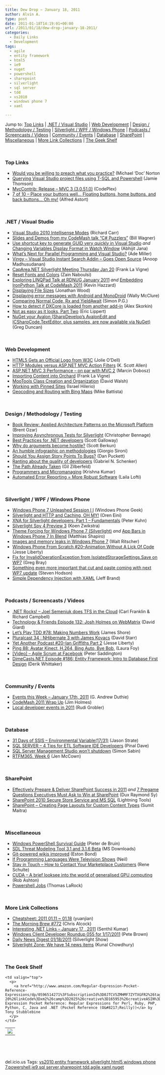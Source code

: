 ```yaml
---
title: Dew Drop – January 18, 2011
author: Alvin A.
type: post
date: 2011-01-18T14:19:01+00:00
url: /2011/01/18/dew-drop-january-18-2011/
categories:
  - Daily Links
  - Development
tags:
  - agile
  - entity framework
  - html5
  - ie9
  - nuget
  - powershell
  - sharepoint
  - silverlight
  - sql server
  - tdd
  - vs2010
  - windows phone 7
  - xaml

---
```

Jump to: [Top Links][1] | [.NET / Visual Studio][2] | [Web Development][3] | [Design / Methodology / Testing][4] | [Silverlight / WPF / Windows Phone][5] | [Podcasts / Screencasts / Videos][6] | [Community / Events][7] | [Database][8] | [SharePoint][9] | [Miscellaneous][10] | [More Link Collections][11] | [The Geek Shelf][12] 

&#160;

### <a name="top"></a>Top Links

  * [Would you be willing to preach what you practice?][13] (Michael &#8216;Doc&#8217; Norton 
  * [Querying Visual Studio project files using T-SQL and Powershell][14] (Jamie Thomson) 
  * <a href="http://mvccontrib.codeplex.com/releases" target="_blank">MvcContrib: Release &#8211; MVC 3 (3.0.51.0)</a> (CodePlex) 
  * [7 of 10 &#8211; Place your buttons well… Floating buttons, home buttons, and back buttons… Oh my!][15] (Alfred Astort) 

&#160;

### <a name="dotnet"></a>.NET / Visual Studio

  * [Visual Studio 2010 Intellisense Modes][16] (Richard Carr) 
  * [Slides and Demos from my CodeMash talk “C# Puzzlers”][17] (Bill Wagner) 
  * [Use shortcut key to generate GUID very quickly in Visual Studio][18] _and_ [Changing Variables Display Format in Watch Window][19] (Abhijit Jana) 
  * [What’s Next for Parallel Programming and Visual Studio?][20] (Ade Miller) 
  * [Vingy &#8211; Visual Studio Instant Search Addin – Goes Open Source][21] (Anoop Madhusudanan) 
  * [CapArea.NET Silverlight Meeting Thursday Jan 20][22] (Frank La Vigne) 
  * [Reset Fonts and Colors][23] (Zain Naboulsi) 
  * [Exploring LINQPad Talk at RDNUG January 2011][24] _and_ [Embedding IronPython Talk at CodeMash 2011][25] (Kevin Hazzard) 
  * [Displaying File Sizes][26] (Jonathan Wood) 
  * [Displaying error messages with Android and MonoDroid][27] (Wally McClure) 
  * [Comparing Normal Code, Rx and YieldAwait][28] (Simon P.G.) 
  * [How to detect if DXCore is loaded from another add-in][29] (Alex Skorkin) 
  * [Not as easy as it looks, Part Two][30] (Eric Lippert) 
  * [NuGet your Avalon (SharpDevelop’s AvalonEdit and ICSharpCode.TextEditor, plus samples, are now available via NuGet)][31] (Greg Duncan) 

&#160;

### <a name="web"></a>Web Development

  * [HTML5 Gets an Official Logo from W3C][32] (Jolie O&#8217;Dell) 
  * [HTTP Modules versus ASP.NET MVC Action Filters][33] (K. Scott Allen) 
  * [ASP.NET MVC 3 Performance – on par with MVC 2][34] (Marcin Dobosz) 
  * [Importing Content into Orchard][35] (Frank La Vigne) 
  * [MooTools Class Creation and Organization][36] (David Walsh) 
  * [Working with Pinned Sites][37] (Israel Hilerio) 
  * [Geocoding and Routing with Bing Maps][38] (Mike Battista) 

&#160;

### <a name="design"></a>Design / Methodology / Testing

  * [Book Review: Applied Architecture Patterns on the Microsoft Platform][39] (Brent Ozar) 
  * [Improving Asynchronous Tests for Silverlight][40] (Christopher Bennage) 
  * <a href="http://feedproxy.google.com/~r/mostlylucid/XRDO/~3/wPVHVC9KB54/best-practices-for-.net-developers.aspx" target="_blank">Best Practices for .NET developers</a> (Scott Galloway) 
  * [Why do arguments become hostile?][41] (Scott Berkun) 
  * [An humble infographic on methodologies][42] (Giorgio Sironi) 
  * [Should You Assign Story Points To Bugs?][43] (Dan Puckett) 
  * [Ranting about the quality of developers][44] (Gabriel N. Schenker) 
  * [The Path Already Taken][45] (Gil Zilberfeld) 
  * [Programmers and Micromanaging][46] (Krishna Kumar) 
  * [Automated Error Reporting = More Robust Software][47] (Laila Lofti) 

&#160;

### <a name="silverlight"></a>Silverlight / WPF / Windows Phone

  * [Windows Phone 7 Unleashed Session I I][48] (Windows Phone Geek) 
  * [Silverlight and HTTP and Caching, OH MY!][49] (Oren Eini) 
  * [XNA for Silverlight developers: Part 1 &#8211; Fundamentals][50] (Peter Kuhn) 
  * [Silverlight Spy 4 Preview 3][51] (Koen Zwikstra) 
  * [Theme Forcing for Windows Phone 7 (Silverlight)][52] _and_ [App Bars in Windows Phone 7 In Blend][53] (Matthias Shapiro) 
  * <a href="http://blog.wpfwonderland.com/2011/01/17/images-and-memory-leaks-in-windows-phone-7/" target="_blank">Images and memory leaks in Windows Phone 7</a> (Walt Ritscher) 
  * <a href="http://feedproxy.google.com/~r/JesseLiberty-SilverlightGeek/~3/zRqwSkPh_M8/" target="_blank">Windows Phone From Scratch #20–Animation Without A Lick Of Code</a> (Jesse Liberty) 
  * [Fix for InvalidOperationException from IsolatedStorageSettings.Save on WP7][54] (Greg Bray) 
  * [Something even more important that cut and paste coming with next WP7 update][55] (Steven Hodson) 
  * <a href="http://www.slickthought.net/post/2011/01/17/Simple-Dependency-Injection-with-XAML.aspx" target="_blank">Simple Dependency Injection with XAML</a> (Jeff Brand) 

&#160;

### <a name="podcasts"></a>Podcasts / Screencasts / Videos

  * <a href="http://www.dotnetrocks.com/default.aspx?ShowNum=629" target="_blank">.NET Rocks! &#8211; Joel Semeniuk does TFS in the Cloud</a> (Carl Franklin & Richard Campbell) 
  * <a href="http://feedproxy.google.com/~r/TechnologyAndFriends/~3/4aExRdRQSd8/tf132.aspx" target="_blank">Technology & Friends Episode 132: Josh Holmes on WebMatrix</a> (David Giard) 
  * [Let&#8217;s Play TDD #78: Making Numbers Work][56] (James Shore) 
  * [Pluralcast 34 : NHibernate 3 with James Kovacs][57] (David Starr) 
  * [Yet Another Podcast #20–Ian Griffiths Part 2][58] (Jesse Liberty) 
  * [Ping 88: Avatar Kinect, H.264, Bing Auto, Bye Bob,][59] (Laura Foy) 
  * <a href="http://feedproxy.google.com/~r/agilescout/~3/8XGzPKXcI80/" target="_blank">[Video] – Agile Scrum at Facebook</a> (Peter Saddington) 
  * <a href="http://feedproxy.google.com/~r/Dimecastsnet--InformAndEducateIn10MinutesOrLess/~3/UnQqootZthw/186" target="_blank">DimeCasts.NET Episode #186: Entity Framework: Intro to Database First Design</a> (Derik Whittaker) 

&#160;

### <a name="events"></a>Community / Events

  * [Events this Week – January 17th, 2011][60] (G. Andrew Duthie) 
  * [CodeMash 2011 Wrap Up][61] (Jim Holmes) 
  * [Local developer events in 2011][62] (Rudi Grobler) 

&#160;

### <a name="db"></a>Database

  * [31 Days of SSIS – Environmental Variable(17/31)][63] (Jason Strate) 
  * [SQL SERVER – 4 Tips for ETL Software IDE Developers][64] (Pinal Dave) 
  * [SQL Server Management Studio won’t shutdown][65] (Simon Sabin) 
  * [RTFM365, Week 6][66] (Jen McCown) 

&#160;

### <a name="sp"></a>SharePoint

  * [Effectively Prepare & Deliver SharePoint Success in 2011][67] _and_ [7 Pregame Questions Executives Must Ask to Win at SharePoint][68] (Dux Raymond Sy) 
  * [SharePoint 2010 Secure Store Service and MS SQL][69] (Lightning Tools) 
  * [SharePoint – Creating Page Layouts for Custom Content Types][70] (Sumit Maitra) 

&#160;

### <a name="misc"></a>Miscellaneous

  * [Windows PowerShell Survival Guide][71] (Pieter de Bruin) 
  * [SDL Threat Modeling Tool 3.1 and 3.1.6 Beta][72] (MS Downloads) 
  * [Git-powered wikis improved][73] (Eston Bond) 
  * [If Programming Languages Were Television Shows][74] (Neil) 
  * [Stay in Touch &#8211; How to Contact Your Marketplace Customers][75] (Rene Schulte) 
  * [CUDA &#8211; A brief looksee into the world of generalised GPU computing][76] (Rob Ashton) 
  * [Powershell Jobs][77] (Thomas LaRock) 

&#160;

### <a name="links"></a>More Link Collections

  * [Cheatsheet: 2011 01.11 ~ 01.18][78] (yuanjian) 
  * [The Morning Brew #772][79] (Chris Alcock) 
  * [Interesting .NET Links – January 17 , 2011][80] (Senthil Kumar) 
  * [Windows Client Developer Roundup 055 for 1/17/2011][81] (Pete Brown) 
  * [Daily News Digest 01/18/2011][82] (Silverlight Show) 
  * [Silverlight Zone: We have 14 news items][83] (Kunal Chowdhury) 

&#160;

### <a name="shelf"></a>The Geek Shelf

<table border="0" cellspacing="0" cellpadding="0">
  <tr>
    <td>
      <img data-recalc-dims="1" decoding="async" src="https://i0.wp.com/ecx.images-amazon.com/images/I/516t2kzj2pL._SL160_.jpg?w=660" />
    </td>
    
    <td valign="top">
      <p>
        <a href="http://www.amazon.com/Regular-Expression-Pocket-Reference-Expressions/dp/0596514271%3FSubscriptionId%3D0JTCV5ZMHMF7ZYTXGFR2%26tag%3Dbrdicr-20%26linkCode%3Dxm2%26camp%3D2025%26creative%3D165953%26creativeASIN%3D0596514271">Regular Expression Pocket Reference: Regular Expressions for Perl, Ruby, PHP, Python, C, Java and .NET (Pocket Reference (O&#8217;Reilly))</a> by Tony Stubblebine
      </p>
    </td>
  </tr>
</table>

&#160;

<div style="padding-bottom: 0px; margin: 0px; padding-left: 0px; padding-right: 0px; display: inline; float: none; padding-top: 0px" id="scid:C16BAC14-9A3D-4c50-9394-FBFEF7A93539:7a56e844-7dab-40e5-878a-c9b67ce24541" class="wlWriterEditableSmartContent">
  <!--dotnetkickit-->
</div>

&#160;

<div style="padding-bottom: 0px; margin: 0px; padding-left: 0px; padding-right: 0px; display: inline; float: none; padding-top: 0px" id="scid:0767317B-992E-4b12-91E0-4F059A8CECA8:ce3a2685-a1d9-4016-95b0-1f66ba2ab71b" class="wlWriterEditableSmartContent">
  del.icio.us Tags: <a href="http://del.icio.us/popular/vs2010" rel="tag">vs2010</a>,<a href="http://del.icio.us/popular/entity+framework" rel="tag">entity framework</a>,<a href="http://del.icio.us/popular/silverlight" rel="tag">silverlight</a>,<a href="http://del.icio.us/popular/html5" rel="tag">html5</a>,<a href="http://del.icio.us/popular/windows+phone+7" rel="tag">windows phone 7</a>,<a href="http://del.icio.us/popular/powershell" rel="tag">powershell</a>,<a href="http://del.icio.us/popular/ie9" rel="tag">ie9</a>,<a href="http://del.icio.us/popular/sql+server" rel="tag">sql server</a>,<a href="http://del.icio.us/popular/sharepoint" rel="tag">sharepoint</a>,<a href="http://del.icio.us/popular/tdd" rel="tag">tdd</a>,<a href="http://del.icio.us/popular/agile" rel="tag">agile</a>,<a href="http://del.icio.us/popular/xaml" rel="tag">xaml</a>,<a href="http://del.icio.us/popular/nuget" rel="tag">nuget</a>
</div>

 [1]: https://morningdew-bpc6g3a0fgaxdxcu.eastus2-01.azurewebsites.net/#top
 [2]: https://morningdew-bpc6g3a0fgaxdxcu.eastus2-01.azurewebsites.net/#dotnet
 [3]: https://morningdew-bpc6g3a0fgaxdxcu.eastus2-01.azurewebsites.net/#web
 [4]: https://morningdew-bpc6g3a0fgaxdxcu.eastus2-01.azurewebsites.net/#design
 [5]: https://morningdew-bpc6g3a0fgaxdxcu.eastus2-01.azurewebsites.net/#silverlight
 [6]: https://morningdew-bpc6g3a0fgaxdxcu.eastus2-01.azurewebsites.net/#podcasts
 [7]: https://morningdew-bpc6g3a0fgaxdxcu.eastus2-01.azurewebsites.net/#events
 [8]: https://morningdew-bpc6g3a0fgaxdxcu.eastus2-01.azurewebsites.net/#db
 [9]: https://morningdew-bpc6g3a0fgaxdxcu.eastus2-01.azurewebsites.net/#sp
 [10]: https://morningdew-bpc6g3a0fgaxdxcu.eastus2-01.azurewebsites.net/#misc
 [11]: https://morningdew-bpc6g3a0fgaxdxcu.eastus2-01.azurewebsites.net/#links
 [12]: https://morningdew-bpc6g3a0fgaxdxcu.eastus2-01.azurewebsites.net/#shelf
 [13]: http://www.docondev.com/2011/01/would-you-be-willing-to-preach-what-you.html
 [14]: http://feedproxy.google.com/~r/jamiet/~3/Jc1maEN7qzo/querying-visual-studio-project-files.aspx
 [15]: http://windowsteamblog.com/windows_phone/b/wpdev/archive/2011/01/17/7-of-10-place-your-buttons-well-floating-buttons-home-buttons-and-back-buttons-oh-my.aspx
 [16]: http://feedproxy.google.com/~r/BlackwaspLatestAdditions/~3/9WST6mYpLVk/VS2010IntellisenseMode.aspx
 [17]: http://feedproxy.google.com/~r/billwagner/~3/wkjtEdmetZM/SlidesandDemosfrommyCodeMashtalkCPuzzlers
 [18]: http://abhijitjana.net/2011/01/18/use-shortcut-key-to-generate-guid-very-quickly-in-visual-studio/
 [19]: http://dailydotnettips.com/2011/01/17/changing-variables-display-format-in-watch-window/
 [20]: http://www.ademiller.com/blogs/tech/2011/01/whats-next-for-parallel-programming-and-visual-studio/
 [21]: http://feedproxy.google.com/~r/amazedsaint/articles/~3/unATOQEfbL8/vingy-visual-studio-instant-search.html
 [22]: http://franksworld.com/blog/archive/2011/01/18/12251.aspx
 [23]: http://feedproxy.google.com/~r/zainnab/~3/mN-zT7p2H8c/reset-fonts-and-colors.aspx
 [24]: http://feedproxy.google.com/~r/DevJourney/~3/i6rW1U3EBi8/
 [25]: http://feedproxy.google.com/~r/DevJourney/~3/vST5zonx9_0/
 [26]: http://www.blackbeltcoder.com/Articles/files/displaying-file-sizes
 [27]: http://morewally.com/cs/blogs/wallym/archive/2011/01/17/displaying-error-messages-with-android-and-monodroid.aspx
 [28]: http://www.codeproject.com/KB/tips/ComparingYieldAwait.aspx
 [29]: http://www.skorkin.com/2011/01/how-to-detect-if-dxcore-is-loaded-from-another-add-in/
 [30]: http://blogs.msdn.com/b/ericlippert/archive/2011/01/17/not-as-easy-as-it-looks-part-two.aspx
 [31]: http://coolthingoftheday.blogspot.com/2011/01/nuget-your-avalon-sharpdevelops.html
 [32]: http://feedproxy.google.com/~r/Mashable/~3/pQ_xpSlkNDw/
 [33]: http://odetocode.com/Blogs/scott/archive/2011/01/15/http-modules-versus-asp-net-mvc-action-filters.aspx
 [34]: http://blogs.msdn.com/b/marcinon/archive/2011/01/17/mvc-3-performance.aspx
 [35]: http://franksworld.com/blog/archive/2011/01/18/12255.aspx
 [36]: http://services.social.microsoft.com/feeds/FeedItem?feedId=36e7d554-fe7f-4770-acb3-ff91a721be92&itemId=27f48bc8-113d-485e-9132-97e07e276482&title=MooTools+Class+Creation+and+Organization&uri=http%3a%2f%2fmsdn.microsoft.com%2fscriptjunkie%2fgg576885.aspx&k=NiD5qjuoYDd7I4vUb6lsAQZ1wgOK8Q4ea4N6W2gGdOY%3d
 [37]: http://blogs.msdn.com/b/ie/archive/2011/01/17/working-with-pinned-sites.aspx
 [38]: http://blogs.msdn.com/b/mikebattista/archive/2011/01/18/geocoding-and-routing-with-bing-maps.aspx
 [39]: http://feedproxy.google.com/~r/sqlserverpedia/~3/vXH7zvcMIFE/
 [40]: http://feedproxy.google.com/~r/Devlicious/~3/AGUn6Ce8088/improving-asynchronous-tests-for-silverlight.aspx
 [41]: http://www.scottberkun.com/blog/2011/why-do-arguments-become-hostile/
 [42]: http://feeds.dzone.com/~r/zones/agile/~3/PEB3G9FD0jo/small-infographic
 [43]: http://www.infoq.com/news/2011/01/story-points-to-bugs
 [44]: http://feedproxy.google.com/~r/LosTechies/~3/yzRgi_Thp7Y/ranting-about-the-quality-of-developers.aspx
 [45]: http://feedproxy.google.com/~r/gilzilberfeld/~3/UXzFbcRRbKw/path-already-taken.html
 [46]: http://feedproxy.google.com/~r/thoughtclusters/~3/nPHDFUco-NU/
 [47]: http://www.simple-talk.com/community/blogs/laila/archive/2011/01/17/98933.aspx
 [48]: http://www.windowsphonegeek.com/videos/windows-phone-7-unleashed-session-i-i
 [49]: http://feedproxy.google.com/~r/AyendeRahien/~3/IQRSAnIsFKA/silverlight-and-http-and-caching-oh-my.aspx
 [50]: http://feedproxy.google.com/~r/silverlightshow/~3/AulSu3yX8KM/XNA-for-Silverlight-developers-Part-1-Fundamentals.aspx
 [51]: http://firstfloorsoftware.com/blog/silverlight-spy-4-preview-3/
 [52]: http://www.designersilverlight.com/2011/01/17/theme-forcing-for-windows-phone-7-silverlight/
 [53]: http://www.designersilverlight.com/2011/01/17/app-bars-in-windows-phone-7-in-blend/
 [54]: http://www.windowsphonegeek.com/tips/fix-for-invalidoperationexception-from-isolatedstoragesettings-save-on-wp7
 [55]: http://feedproxy.google.com/~r/Winextra/~3/WZ-2e42LFes/
 [56]: http://jamesshore.com/Blog/Lets-Play/Episode-78.html
 [57]: http://feedproxy.google.com/~r/pluralcast/~3/LcWfDLHRT0s/pluralcast-34-nhibernate-3-with-james-kovacs.aspx
 [58]: http://feedproxy.google.com/~r/JesseLiberty-SilverlightGeek/~3/tnl-M-0NRoM/
 [59]: http://channel9.msdn.com/Shows/PingShow/Ping-88-Avatar-Kinect-H264-Bing-Auto-Bye-Bob
 [60]: http://blogs.msdn.com/b/gduthie/archive/2011/01/17/events-this-week-january-17th-2011.aspx
 [61]: http://frazzleddad.blogspot.com/2011/01/codemash-2011-wrap-up.html
 [62]: http://feedproxy.google.com/~r/RudiGroblerInTheCloud/~3/kFzbeVV2NxY/local-developer-events-in-2011
 [63]: http://feedproxy.google.com/~r/sqlserverpedia/~3/simXlGxe0Hk/
 [64]: http://blog.sqlauthority.com/2011/01/18/sql-server-4-tips-for-etl-software-ide-developers/
 [65]: http://feedproxy.google.com/~r/SimonsSqlServerStuff/~3/O5bWTuiDZ10/sql-server-management-studio-won-t-shutdown.aspx
 [66]: http://feedproxy.google.com/~r/sqlserverpedia/~3/NiwxS4PeIF0/
 [67]: http://feedproxy.google.com/~r/Meetdux/~3/4b2WD0xzVJE/Prepare-Deliver-SharePoint-Success-2011.aspx
 [68]: http://feedproxy.google.com/~r/Meetdux/~3/aUQKBMnEEtI/7%20Pregame%20Questions%20Executives%20Must%20Ask%20to%20Win%20at%20SharePoint.aspx
 [69]: http://lightningtools.com/blog/archive/2011/01/17/sharepoint-2010-secure-store-service-and-ms-sql.aspx
 [70]: http://feedproxy.google.com/~r/netCurryRecentArticles/~3/1hnvWZ1Tk0A/ShowArticle.aspx
 [71]: http://www.pieterdebruin.net/2011/01/17/WindowsPowerShellSurvivalGuide.aspx
 [72]: http://feedproxy.google.com/~r/MicrosoftDownloadCenter/~3/5ABKLT9E3Pc/details.aspx
 [73]: https://github.com/blog/774-git-powered-wikis-improved
 [74]: http://techneilogy.blogspot.com/2011/01/if-programming-languages-were.html
 [75]: http://kodierer.blogspot.com/2011/01/stay-in-touch-how-to-contact-your.html
 [76]: http://feedproxy.google.com/~r/RobAshton/~3/4Gketg8Ctis/cuda-a-brief-looksee-into-the-world-of-generalised-gpu.aspx
 [77]: http://feedproxy.google.com/~r/sqlserverpedia/~3/nmKqVlfqhHI/
 [78]: http://weblogs.asp.net/yuanjian/archive/2011/01/18/cheatsheet-2011-01-11-01-18.aspx
 [79]: http://feedproxy.google.com/~r/ReflectivePerspective/~3/Bzcm9Nk6iws/
 [80]: http://techblog.ginktage.com/2011/01/interesting-net-links-january-17-2011/
 [81]: http://feedproxy.google.com/~r/PeteBrown/~3/NAxmIAfWDCA/windows-client-developer-roundup-055-for-1-17-2011
 [82]: http://feedproxy.google.com/~r/silverlightshow/~3/m3DWBeFXi-U/Daily-News-Digest-01-18-2011.aspx
 [83]: http://feedproxy.google.com/~r/kunal2383/~3/mJ6_Ea2-U5o/silverlight-zone-we-have-14-news-items.html